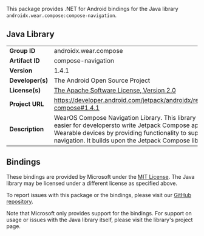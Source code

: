 This package provides .NET for Android bindings for the Java library `androidx.wear.compose:compose-navigation`.

## Java Library

| | |
|-|-|
| **Group ID** | androidx.wear.compose |
| **Artifact ID** | compose-navigation |
| **Version** | 1.4.1 |
| **Developer(s)** | The Android Open Source Project |
| **License(s)** | [The Apache Software License, Version 2.0](http://www.apache.org/licenses/LICENSE-2.0.txt) |
| **Project URL** | https://developer.android.com/jetpack/androidx/releases/wear-compose#1.4.1 |
| **Description** | WearOS Compose Navigation Library. This library makes it easier for developersto write Jetpack Compose applications for Wearable devices by providing functionality to support navigation. It builds upon the Jetpack Compose libraries. |

## Bindings

These bindings are provided by Microsoft under the [MIT License](https://opensource.org/licenses/MIT). The Java
library may be licensed under a different license as specified above.

To report issues with this package or the bindings, please visit our [GitHub repository](https://aka.ms/android-libraries).

Note that Microsoft only provides support for the bindings. For support on
usage or issues with the Java library itself, please visit the library's project page.
